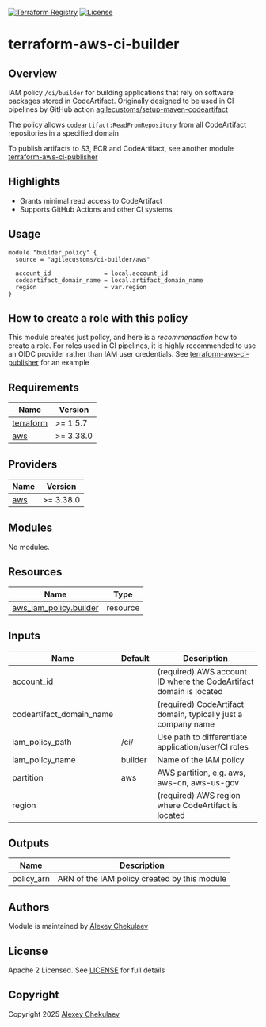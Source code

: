 [![Terraform Registry](https://img.shields.io/badge/Terraform-Module-blue.svg)](https://registry.terraform.io/modules/agilecustoms/ci-builder/aws/latest)
[![License](https://img.shields.io/github/license/agilecustoms/terraform-aws-ci-builder)](https://github.com/agilecustoms/terraform-aws-ci-builder/blob/main/LICENSE)

# terraform-aws-ci-builder

## Overview

IAM policy `/ci/builder` for building applications that rely on software packages stored in CodeArtifact.
Originally designed to be used in CI pipelines by GitHub action [agilecustoms/setup-maven-codeartifact](https://github.com/agilecustoms/setup-maven-codeartifact)

The policy allows `codeartifact:ReadFromRepository` from all CodeArtifact repositories in a specified domain

To publish artifacts to S3, ECR and CodeArtifact, see another module [terraform-aws-ci-publisher](https://github.com/agilecustoms/terraform-aws-ci-publisher)

## Highlights

- Grants minimal read access to CodeArtifact
- Supports GitHub Actions and other CI systems

## Usage

```hcl
module "builder_policy" {
  source = "agilecustoms/ci-builder/aws"

  account_id               = local.account_id
  codeartifact_domain_name = local.artifact_domain_name
  region                   = var.region
}
```

## How to create a role with this policy

This module creates just policy, and here is a _recommendation_ how to create a role.
For roles used in CI pipelines, it is highly recommended to use an OIDC provider rather than IAM user credentials.
See [terraform-aws-ci-publisher](https://github.com/agilecustoms/terraform-aws-ci-publisher) for an example

## Requirements

| Name                                                                      | Version   |
|---------------------------------------------------------------------------|-----------|
| <a name="requirement_terraform"></a> [terraform](#requirement\_terraform) | >= 1.5.7  |
| <a name="requirement_aws"></a> [aws](#requirement\_aws)                   | >= 3.38.0 |

## Providers

| Name                                              | Version   |
|---------------------------------------------------|-----------|
| <a name="provider_aws"></a> [aws](#provider\_aws) | >= 3.38.0 |

## Modules

No modules.

## Resources

| Name                                                                                                                        | Type     |
|-----------------------------------------------------------------------------------------------------------------------------|----------|
| [aws_iam_policy.builder](https://registry.terraform.io/providers/hashicorp/aws/latest/docs/resources/aws_iam_policy)        | resource |

## Inputs

| Name                     | Default | Description                                                        |
|--------------------------|---------|--------------------------------------------------------------------|
| account_id               |         | (required) AWS account ID where the CodeArtifact domain is located |
| codeartifact_domain_name |         | (required) CodeArtifact domain, typically just a company name      |
| iam_policy_path          | /ci/    | Use path to differentiate application/user/CI roles                |
| iam_policy_name          | builder | Name of the IAM policy                                             |
| partition                | aws     | AWS partition, e.g. aws, aws-cn, aws-us-gov                        |
| region                   |         | (required) AWS region where CodeArtifact is located                |

## Outputs

| Name       | Description                                  |
|------------|----------------------------------------------|
| policy_arn | ARN of the IAM policy created by this module |

## Authors

Module is maintained by [Alexey Chekulaev](https://github.com/laxa1986)

## License

Apache 2 Licensed. See [LICENSE](https://github.com/agilecustoms/terraform-aws-ci-builder/blob/main/LICENSE) for full details

## Copyright

Copyright 2025 [Alexey Chekulaev](https://github.com/laxa1986)
